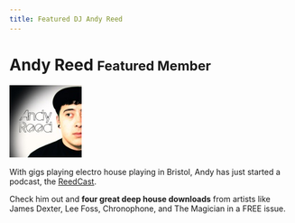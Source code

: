 ```yaml
---
title: Featured DJ Andy Reed
---
```

# Andy Reed <small>Featured Member</small>

![Andy Reed](/issues/002/AndyReed.jpg)

With gigs playing electro house playing in Bristol, Andy has just
started a podcast, the <a href="https://soundcloud.com/andy-reed-6">ReedCast</a>.

Check him out and __four great deep house downloads__ from artists like James Dexter, Lee Foss, Chronophone, and The Magician in a FREE issue.